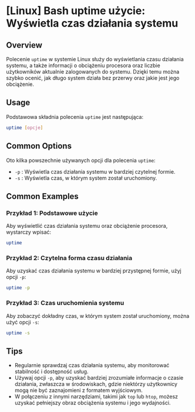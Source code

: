 # [Linux] Bash uptime użycie: Wyświetla czas działania systemu

## Overview
Polecenie `uptime` w systemie Linux służy do wyświetlania czasu działania systemu, a także informacji o obciążeniu procesora oraz liczbie użytkowników aktualnie zalogowanych do systemu. Dzięki temu można szybko ocenić, jak długo system działa bez przerwy oraz jakie jest jego obciążenie.

## Usage
Podstawowa składnia polecenia `uptime` jest następująca:

```bash
uptime [opcje]
```

## Common Options
Oto kilka powszechnie używanych opcji dla polecenia `uptime`:

- `-p` : Wyświetla czas działania systemu w bardziej czytelnej formie.
- `-s` : Wyświetla czas, w którym system został uruchomiony.

## Common Examples

### Przykład 1: Podstawowe użycie
Aby wyświetlić czas działania systemu oraz obciążenie procesora, wystarczy wpisać:

```bash
uptime
```

### Przykład 2: Czytelna forma czasu działania
Aby uzyskać czas działania systemu w bardziej przystępnej formie, użyj opcji `-p`:

```bash
uptime -p
```

### Przykład 3: Czas uruchomienia systemu
Aby zobaczyć dokładny czas, w którym system został uruchomiony, można użyć opcji `-s`:

```bash
uptime -s
```

## Tips
- Regularnie sprawdzaj czas działania systemu, aby monitorować stabilność i dostępność usług.
- Używaj opcji `-p`, aby uzyskać bardziej zrozumiałe informacje o czasie działania, zwłaszcza w środowiskach, gdzie niektórzy użytkownicy mogą nie być zaznajomieni z formatem wyjściowym.
- W połączeniu z innymi narzędziami, takimi jak `top` lub `htop`, możesz uzyskać pełniejszy obraz obciążenia systemu i jego wydajności.